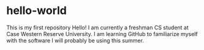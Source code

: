 # hello-world
This is my first repository
Hello!
I am currently a freshman CS student at Case Western Reserve University. I am learning GitHub to familiarize myself with the software I will probably be using this summer.
